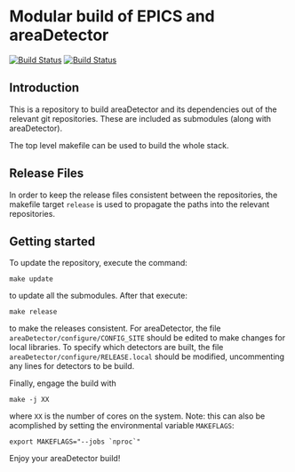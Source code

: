 # Modular build of EPICS and areaDetector

[![Build Status](https://dev.azure.com/nsls-ii/epics-modules/_apis/build/status/NSLS-II.epics-modules?branchName=master)](https://dev.azure.com/nsls-ii/epics-modules/_build/latest?definitionId=1&branchName=master)
[![Build Status](https://dev.azure.com/nsls-ii/epics-modules/_apis/build/status/NSLS-II.epics-modules?branchName=master)](https://dev.azure.com/nsls-ii/epics-modules/_build/latest?definitionId=2&branchName=master)

## Introduction 

This is a repository to build areaDetector and its dependencies out of the relevant 
git repositories. These are included as submodules (along with areaDetector). 

The top level makefile can be used to build the whole stack. 

## Release Files

In order to keep the release files consistent between the repositories, the makefile
target `release` is used to propagate the paths into the relevant repositories. 

## Getting started

To update the repository, execute the command:
```
make update
```
to update all the submodules. After that execute:
```
make release
```
to make the releases consistent. For areaDetector, the file `areaDetector/configure/CONFIG_SITE`
should be edited to make changes for local libraries. To specify which detectors are built, the 
file `areaDetector/configure/RELEASE.local` should be modified, uncommenting any lines for
detectors to be build.

Finally, engage the build with
```
make -j XX
```
where `XX` is the number of cores on the system. Note: this can also be acomplished by setting the 
environmental variable `MAKEFLAGS`:
```
export MAKEFLAGS="--jobs `nproc`"
```

Enjoy your areaDetector build!

